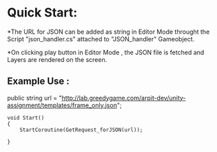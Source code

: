 
# Quick Start:

*The URL for JSON can be added as string in Editor Mode throught the Script "json_handler.cs" attached to "JSON_handler" Gameobject.

*On clicking play button in Editor Mode , the JSON file is fetched and Layers are rendered on the screen.

## Example Use :


 public string url = "http://lab.greedygame.com/arpit-dev/unity-assignment/templates/frame_only.json";
 
    void Start()
    {
        StartCoroutine(GetRequest_forJSON(url));

    }
